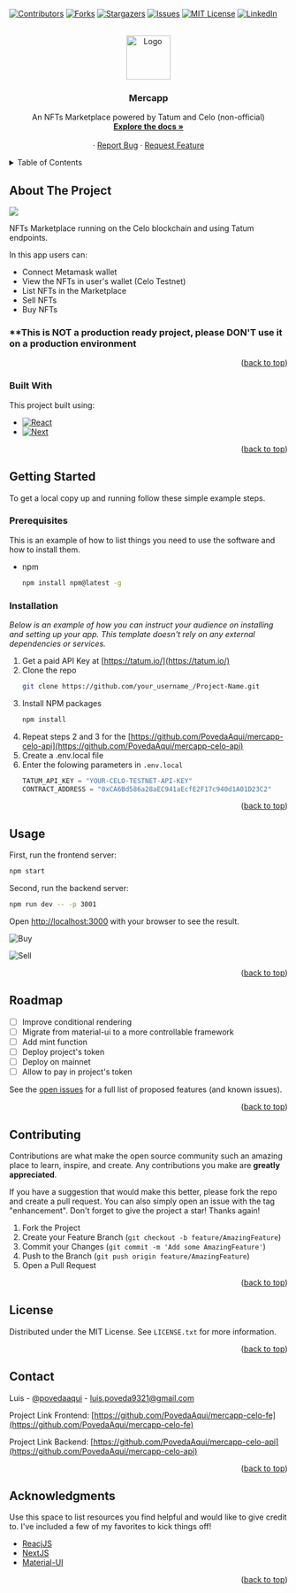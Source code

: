 <div id="top"></div>
<!--
*** Thanks for checking out the Best-README-Template. If you have a suggestion
*** that would make this better, please fork the repo and create a pull request
*** or simply open an issue with the tag "enhancement".
*** Don't forget to give the project a star!
*** Thanks again! Now go create something AMAZING! :D
-->



<!-- PROJECT SHIELDS -->
<!--
*** I'm using markdown "reference style" links for readability.
*** Reference links are enclosed in brackets [ ] instead of parentheses ( ).
*** See the bottom of this document for the declaration of the reference variables
*** for contributors-url, forks-url, etc. This is an optional, concise syntax you may use.
*** https://www.markdownguide.org/basic-syntax/#reference-style-links
-->
[![Contributors][contributors-shield]][contributors-url]
[![Forks][forks-shield]][forks-url]
[![Stargazers][stars-shield]][stars-url]
[![Issues][issues-shield]][issues-url]
[![MIT License][license-shield]][license-url]
[![LinkedIn][linkedin-shield]][linkedin-url]



<!-- PROJECT LOGO -->
<br />
<div align="center">
  <a href="https://github.com/PovedaAqui/mercapp-celo-fe">
    <img src="images/logo.png" alt="Logo" width="80" height="80">
  </a>

  <h3 align="center">Mercapp</h3>

  <p align="center">
    An NFTs Marketplace powered by Tatum and Celo (non-official)
    <br />
    <a href="https://github.com/PovedaAqui/mercapp-celo-fe"><strong>Explore the docs »</strong></a>
    <br />
    <br />
    <!-- <a href="https://github.com/othneildrew/Best-README-Template">View Demo</a>-->
    ·
    <a href="https://github.com/PovedaAqui/mercapp-celo-fe/issues">Report Bug</a>
    ·
    <a href="https://github.com/PovedaAqui/mercapp-celo-fe/issues">Request Feature</a>
  </p>
</div>



<!-- TABLE OF CONTENTS -->
<details>
  <summary>Table of Contents</summary>
  <ol>
    <li>
      <a href="#about-the-project">About The Project</a>
      <ul>
        <li><a href="#built-with">Built With</a></li>
      </ul>
    </li>
    <li>
      <a href="#getting-started">Getting Started</a>
      <ul>
        <li><a href="#prerequisites">Prerequisites</a></li>
        <li><a href="#installation">Installation</a></li>
      </ul>
    </li>
    <li><a href="#usage">Usage</a></li>
    <li><a href="#roadmap">Roadmap</a></li>
    <li><a href="#contributing">Contributing</a></li>
    <li><a href="#license">License</a></li>
    <li><a href="#contact">Contact</a></li>
    <li><a href="#acknowledgments">Acknowledgments</a></li>
  </ol>
</details>



<!-- ABOUT THE PROJECT -->
## About The Project

![ ](https://media.giphy.com/media/ZhNH8Eys8RweUhB3qT/giphy.gif)

NFTs Marketplace running on the Celo blockchain and using Tatum endpoints.

In this app users can:
* Connect Metamask wallet
* View the NFTs in user's wallet (Celo Testnet)
* List NFTs in the Marketplace
* Sell NFTs
* Buy NFTs

### **This is NOT a production ready project, please DON'T use it on a production environment

<p align="right">(<a href="#top">back to top</a>)</p>



### Built With

This project built using:

* [![React][React.js]][React-url]
* [![Next][Next.js]][Next-url]


<p align="right">(<a href="#top">back to top</a>)</p>



<!-- GETTING STARTED -->
## Getting Started

To get a local copy up and running follow these simple example steps.

### Prerequisites

This is an example of how to list things you need to use the software and how to install them.
* npm
  ```sh
  npm install npm@latest -g
  ```

### Installation

_Below is an example of how you can instruct your audience on installing and setting up your app. This template doesn't rely on any external dependencies or services._

1. Get a paid API Key at [https://tatum.io/](https://tatum.io/)
2. Clone the repo
   ```sh
   git clone https://github.com/your_username_/Project-Name.git
   ```
3. Install NPM packages
   ```sh
   npm install
   ```
4. Repeat steps 2 and 3 for the [https://github.com/PovedaAqui/mercapp-celo-api](https://github.com/PovedaAqui/mercapp-celo-api)
5. Create a .env.local file
6. Enter the folowing parameters in `.env.local`
   ```js
   TATUM_API_KEY = "YOUR-CELO-TESTNET-API-KEY"
   CONTRACT_ADDRESS = "0xCA6Bd586a28aEC941aEcfE2F17c940d1A01D23C2"
   ```

<p align="right">(<a href="#top">back to top</a>)</p>



<!-- USAGE EXAMPLES -->
## Usage

First, run the frontend server:

```bash
npm start
```

Second, run the backend server:

```bash
npm run dev -- -p 3001
```

Open [http://localhost:3000](http://localhost:3000) with your browser to see the result.

![Buy](https://media.giphy.com/media/LbQyMJ4AfNDIoDzty1/giphy.gif)

![Sell](https://media.giphy.com/media/jFVxM4WRjf9U3IrsTE/giphy.gif)

<p align="right">(<a href="#top">back to top</a>)</p>



<!-- ROADMAP -->
## Roadmap

- [ ] Improve conditional rendering
- [ ] Migrate from material-ui to a more controllable framework
- [ ] Add mint function
- [ ] Deploy project's token
- [ ] Deploy on mainnet
- [ ] Allow to pay in project's token

See the [open issues](https://github.com/PovedaAqui/mercapp-celo-fe/issues) for a full list of proposed features (and known issues).

<p align="right">(<a href="#top">back to top</a>)</p>



<!-- CONTRIBUTING -->
## Contributing

Contributions are what make the open source community such an amazing place to learn, inspire, and create. Any contributions you make are **greatly appreciated**.

If you have a suggestion that would make this better, please fork the repo and create a pull request. You can also simply open an issue with the tag "enhancement".
Don't forget to give the project a star! Thanks again!

1. Fork the Project
2. Create your Feature Branch (`git checkout -b feature/AmazingFeature`)
3. Commit your Changes (`git commit -m 'Add some AmazingFeature'`)
4. Push to the Branch (`git push origin feature/AmazingFeature`)
5. Open a Pull Request

<p align="right">(<a href="#top">back to top</a>)</p>



<!-- LICENSE -->
## License

Distributed under the MIT License. See `LICENSE.txt` for more information.

<p align="right">(<a href="#top">back to top</a>)</p>



<!-- CONTACT -->
## Contact

Luis - [@povedaaqui](https://twitter.com/povedaaqui) - luis.poveda9321@gmail.com

Project Link Frontend: [https://github.com/PovedaAqui/mercapp-celo-fe](https://github.com/PovedaAqui/mercapp-celo-fe)

Project Link Backend: [https://github.com/PovedaAqui/mercapp-celo-api](https://github.com/PovedaAqui/mercapp-celo-api)

<p align="right">(<a href="#top">back to top</a>)</p>



<!-- ACKNOWLEDGMENTS -->
## Acknowledgments

Use this space to list resources you find helpful and would like to give credit to. I've included a few of my favorites to kick things off!

* [ReacjJS](https://choosealicense.com)
* [NextJS](https://www.webpagefx.com/tools/emoji-cheat-sheet)
* [Material-UI](https://mui.com/)

<p align="right">(<a href="#top">back to top</a>)</p>



<!-- MARKDOWN LINKS & IMAGES -->
<!-- https://www.markdownguide.org/basic-syntax/#reference-style-links -->
[contributors-shield]: https://img.shields.io/github/contributors/povedaaqui/mercapp-celo-fe.svg?style=for-the-badge
[contributors-url]: https://github.com/PovedaAqui/mercapp-celo-fe/graphs/contributors
[forks-shield]: https://img.shields.io/github/forks/povedaaqui/mercapp-celo-fe.svg?style=for-the-badge
[forks-url]: https://github.com/PovedaAqui/mercapp-celo-fe/network/members
[stars-shield]: https://img.shields.io/github/stars/povedaaqui/mercapp-celo-fe.svg?style=for-the-badge
[stars-url]: https://github.com/PovedaAqui/mercapp-celo-fe/stargazers
[issues-shield]: https://img.shields.io/github/issues/povedaaqui/mercapp-celo-fe.svg?style=for-the-badge
[issues-url]: https://github.com/PovedaAqui/mercapp-celo-fe/issues
[license-shield]: https://img.shields.io/github/license/povedaaqui/mercapp-celo-fe.svg?style=for-the-badge
[license-url]: https://github.com/PovedaAqui/mercapp-celo-fe/LICENSE.txt
[linkedin-shield]: https://img.shields.io/badge/-LinkedIn-black.svg?style=for-the-badge&logo=linkedin&colorB=555
[linkedin-url]: https://linkedin.com/in/luiscarlospoveda
[product-screenshot-1]: https://drive.google.com/file/d/1TV1ASmGFMT__tDzj28PJ0nsCx4Yfq0Dc/view?usp=sharing
[product-screenshot-2]: https://drive.google.com/file/d/1aTap-7oU-vKr7sKNwMnMwvjipprk3Jtk/view?usp=sharing
[product-screenshot-3]: https://drive.google.com/file/d/1oQ424sm4M_X-mrY2QdTU1BV2wJAht4_X/view?usp=sharing
[Next.js]: https://img.shields.io/badge/next.js-000000?style=for-the-badge&logo=nextdotjs&logoColor=white
[Next-url]: https://nextjs.org/
[React.js]: https://img.shields.io/badge/React-20232A?style=for-the-badge&logo=react&logoColor=61DAFB
[React-url]: https://reactjs.org/
[Vue.js]: https://img.shields.io/badge/Vue.js-35495E?style=for-the-badge&logo=vuedotjs&logoColor=4FC08D
[Vue-url]: https://vuejs.org/
[Angular.io]: https://img.shields.io/badge/Angular-DD0031?style=for-the-badge&logo=angular&logoColor=white
[Angular-url]: https://angular.io/
[Svelte.dev]: https://img.shields.io/badge/Svelte-4A4A55?style=for-the-badge&logo=svelte&logoColor=FF3E00
[Svelte-url]: https://svelte.dev/
[Laravel.com]: https://img.shields.io/badge/Laravel-FF2D20?style=for-the-badge&logo=laravel&logoColor=white
[Laravel-url]: https://laravel.com
[Bootstrap.com]: https://img.shields.io/badge/Bootstrap-563D7C?style=for-the-badge&logo=bootstrap&logoColor=white
[Bootstrap-url]: https://getbootstrap.com
[JQuery.com]: https://img.shields.io/badge/jQuery-0769AD?style=for-the-badge&logo=jquery&logoColor=white
[JQuery-url]: https://jquery.com